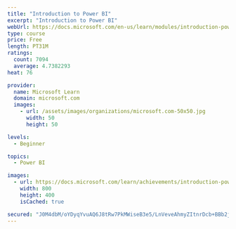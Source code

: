 ```yaml
---
title: "Introduction to Power BI"
excerpt: "Introduction to Power BI"
webUrl: https://docs.microsoft.com/en-us/learn/modules/introduction-power-bi/
type: course
price: Free
length: PT31M
ratings:
  count: 7094
  average: 4.7382293
heat: 76

provider:
  name: Microsoft Learn
  domain: microsoft.com
  images:
    - url: /assets/images/organizations/microsoft.com-50x50.jpg
      width: 50
      height: 50

levels:
  - Beginner

topics:
  - Power BI

images:
  - url: https://docs.microsoft.com/learn/achievements/introduction-power-bi-social.png
    width: 800
    height: 400
    isCached: true

secured: "J0M4dbM/oYDyqYvuAQ6J8tRw7PkMWiseB3e5/LnVeveAhmyZItnrDcb+BBb2jKElbc+OaFOqmsu6mvmE31PNd9V0d7u4ftjYZ6Ein5aBGovSrkUVtiZ4I8HBl7fYKKEG8QcDZTLvCGuufCNxrQCHk/2M5G3r6Xlap7v631o/WUZW6lcPoEg/ArydIDuqqkncqRsZKbcOiIVlAgl17MJSNSxA7tiKLKeyNBttd8Dd1JsRh1C+x+BvE18lOJpRi8JbheurtNipO1IvjCbPRZB2pB0952SbMJarHWVKCodxfpj0QO2qJL8QvKl3pNn3QFO1wCd8BCyx/gQv4KPB1l0gXoceT4nWdG8wkrjOt8NFNv2xvK7lSavmBjShPrLgRbSC7SWwxR5LdxdIyfwKGhxO87o0RgvTXEV4qmmg/6A4Lj4=;oAZ4WL7u8GmyTLy2TWmMYQ=="
---
```


